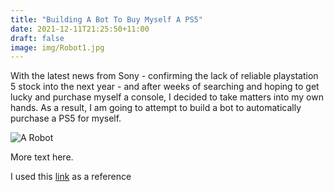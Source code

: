 ```yaml
---
title: "Building A Bot To Buy Myself A PS5"
date: 2021-12-11T21:25:50+11:00
draft: false
image: img/Robot1.jpg
---
```


With the latest news from Sony - confirming the lack of reliable playstation 5 stock into the next year - and after weeks of searching and hoping to get lucky and purchase myself a console, I decided to take matters into my own hands. As a result, I am going to attempt to build a bot to automatically purchase a PS5 for myself.

![A Robot](img/Robot2.jpg)

More text here.

I used this [link](https://github.com/Hari-Nagarajan/fairgame) as a reference
